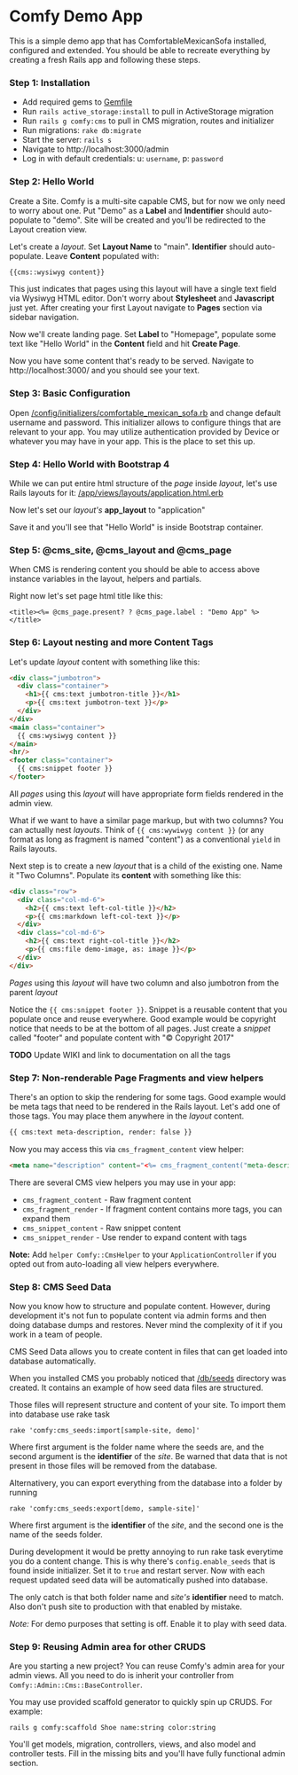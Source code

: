 # Comfy Demo App

This is a simple demo app that has ComfortableMexicanSofa installed, configured
and extended. You should be able to recreate everything by creating a fresh
Rails app and following these steps.

### Step 1: Installation

* Add required gems to [Gemfile](https://github.com/comfy/comfy-demo/blob/master/Gemfile#L59)
* Run `rails active_storage:install` to pull in ActiveStorage migration
* Run `rails g comfy:cms` to pull in CMS migration, routes and initializer
* Run migrations: `rake db:migrate`
* Start the server: `rails s`
* Navigate to http://localhost:3000/admin
* Log in with default credentials: u: `username`, p: `password`

### Step 2: Hello World

Create a Site. Comfy is a multi-site capable CMS, but for now we only need to
worry about one. Put "Demo" as a **Label** and **Indentifier** should
auto-populate to "demo". Site will be created and you'll be redirected to
the Layout creation view.

Let's create a *layout*. Set **Layout Name** to "main". **Identifier** should
auto-populate. Leave **Content** populated with:

```html
{{cms::wysiwyg content}}
```

This just indicates that pages using this layout will have a single text field
via Wysiwyg HTML editor. Don't worry about **Stylesheet** and **Javascript**
just yet. After creating your first Layout navigate to **Pages** section via
sidebar navigation.

Now we'll create landing page. Set **Label** to "Homepage", populate some text
like "Hello World" in the **Content** field and hit **Create Page**.

Now you have some content that's ready to be served. Navigate to
http://localhost:3000/ and you should see your text.

### Step 3: Basic Configuration

Open [/config/initializers/comfortable_mexican_sofa.rb](/config/initializers/comfortable_mexican_sofa.rb)
and change default username and password. This initializer allows to configure
things that are relevant to your app. You may utilize authentication provided by
Device or whatever you may have in your app. This is the place to set this up.

### Step 4: Hello World with Bootstrap 4

While we can put entire html structure of the *page* inside *layout*, let's use
Rails layouts for it: [/app/views/layouts/application.html.erb](/app/views/layouts/application.html.erb)

Now let's set our *layout's* **app_layout** to "application"

Save it and you'll see that "Hello World" is inside Bootstrap container.

### Step 5: @cms_site, @cms_layout and @cms_page

When CMS is rendering content you should be able to access above instance
variables in the layout, helpers and partials.

Right now let's set page html title like this:

```erb
<title><%= @cms_page.present? ? @cms_page.label : "Demo App" %></title>
```

### Step 6: Layout nesting and more Content Tags

Let's update *layout* content with something like this:

```html
<div class="jumbotron">
  <div class="container">
    <h1>{{ cms:text jumbotron-title }}</h1>
    <p>{{ cms:text jumbotron-text }}</p>
  </div>
</div>
<main class="container">
  {{ cms:wysiwyg content }}
</main>
<hr/>
<footer class="container">
  {{ cms:snippet footer }}
</footer>
```

All *pages* using this *layout* will have appropriate form fields rendered in
the admin view.

What if we want to have a similar page markup, but with two columns? You can
actually nest *layouts*. Think of `{{ cms:wywiwyg content }}` (or any format as
long as fragment is named "content") as a conventional `yield` in Rails layouts.

Next step is to create a new *layout* that is a child of the existing one. Name
it "Two Columns". Populate its **content** with something like this:

```html
<div class="row">
  <div class="col-md-6">
    <h2>{{ cms:text left-col-title }}</h2>
    <p>{{ cms:markdown left-col-text }}</p>
  </div>
  <div class="col-md-6">
    <h2>{{ cms:text right-col-title }}</h2>
    <p>{{ cms:file demo-image, as: image }}</p>
  </div>
</div>

```

*Pages* using this *layout* will have two column and also jumbotron from the
parent *layout*

Notice the `{{ cms:snippet footer }}`. Snippet is a reusable content that you
populate once and reuse everywhere. Good example would be copyright notice that
needs to be at the bottom of all pages. Just create a *snippet* called "footer"
and populate content with "&copy; Copyright 2017"

**TODO** Update WIKI and link to documentation on all the tags

### Step 7: Non-renderable Page Fragments and view helpers

There's an option to skip the rendering for some tags. Good example would be
meta tags that need to be rendered in the Rails layout. Let's add one of those
tags. You may place them anywhere in the *layout* content.

```html
{{ cms:text meta-description, render: false }}
```

Now you may access this via `cms_fragment_content` view helper:

```html
<meta name="description" content="<%= cms_fragment_content("meta-description") %>">
```

There are several CMS view helpers you may use in your app:

* `cms_fragment_content` - Raw fragment content
* `cms_fragment_render` - If fragment content contains more tags, you can expand them
* `cms_snippet_content` - Raw snippet content
* `cms_snippet_render` - Use render to expand content with tags

**Note:** Add `helper Comfy::CmsHelper` to your `ApplicationController` if you
opted out from auto-loading all view helpers everywhere.

### Step 8: CMS Seed Data

Now you know how to structure and populate content. However, during development
it's not fun to populate content via admin forms and then doing database dumps and
restores. Never mind the complexity of it if you work in a team of people.

CMS Seed Data allows you to create content in files that can get loaded into
database automatically.

When you installed CMS you probably noticed that [/db/seeds](/db/cms_seeds)
directory was created. It contains an example of how seed data files are structured.

Those files will represent structure and content of your site. To import them into
database use rake task

```
rake 'comfy:cms_seeds:import[sample-site, demo]'
```

Where first argument is the folder name where the seeds are, and the second
argument is the **identifier** of the *site*. Be warned that data that is not
present in those files will be removed from the database.

Alternativery, you can export everything from the database into a folder by
running

```
rake 'comfy:cms_seeds:export[demo, sample-site]'
```

Where first argument is the **identifier** of the *site*, and the second one is
the name of the seeds folder.

During development it would be pretty annoying to run rake task everytime you
do a content change. This is why there's `config.enable_seeds` that is found
inside initializer. Set it to `true` and restart server. Now with each request
updated seed data will be automatically pushed into database.

The only catch is that both folder name and *site's* **identifier** need to match.
Also don't push site to production with that enabled by mistake.

*Note:* For demo purposes that setting is off. Enable it to play with seed data.

### Step 9: Reusing Admin area for other CRUDS

Are you starting a new project? You can reuse Comfy's admin area for your admin
views. All you need to do is inherit your controller from `Comfy::Admin::Cms::BaseController`.

You may use provided scaffold generator to quickly spin up CRUDS. For example:

```
rails g comfy:scaffold Shoe name:string color:string
```

You'll get models, migration, controllers, views, and also model and controller
tests. Fill in the missing bits and you'll have fully functional admin section.
